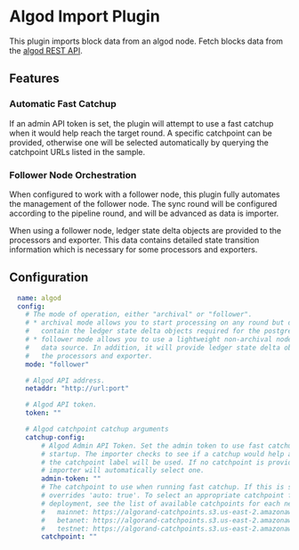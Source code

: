 # Algod Import Plugin

This plugin imports block data from an algod node. Fetch blocks data from the [algod REST API](https://developer.algorand.org/docs/rest-apis/algod/v2/).

## Features

### Automatic Fast Catchup

If an admin API token is set, the plugin will attempt to use a fast catchup when it would help reach the target round.
A specific catchpoint can be provided, otherwise one will be selected automatically by querying the catchpoint URLs
listed in the sample.

### Follower Node Orchestration

When configured to work with a follower node, this plugin fully automates the management of the follower node. The sync round will be configured according to the pipeline round, and will be advanced as data is importer.

When using a follower node, ledger state delta objects are provided to the processors and exporter. This data contains detailed state transition information which is necessary for some processors and exporters.

## Configuration
```yml @sample.yaml
  name: algod
  config:
    # The mode of operation, either "archival" or "follower".
    # * archival mode allows you to start processing on any round but does not
    #   contain the ledger state delta objects required for the postgres writer.
    # * follower mode allows you to use a lightweight non-archival node as the
    #   data source. In addition, it will provide ledger state delta objects to
    #   the processors and exporter.
    mode: "follower"

    # Algod API address.
    netaddr: "http://url:port"

    # Algod API token.
    token: ""

    # Algod catchpoint catchup arguments
    catchup-config:
        # Algod Admin API Token. Set the admin token to use fast catchup during
        # startup. The importer checks to see if a catchup would help and if so
        # the catchpoint label will be used. If no catchpoint is provided, the
        # importer will automatically select one.
        admin-token: ""
        # The catchpoint to use when running fast catchup. If this is set it
        # overrides 'auto: true'. To select an appropriate catchpoint for your
        # deployment, see the list of available catchpoints for each network:
        #   mainnet: https://algorand-catchpoints.s3.us-east-2.amazonaws.com/consolidated/mainnet_catchpoints.txt
        #   betanet: https://algorand-catchpoints.s3.us-east-2.amazonaws.com/consolidated/betanet_catchpoints.txt
        #   testnet: https://algorand-catchpoints.s3.us-east-2.amazonaws.com/consolidated/testnet_catchpoints.txt
        catchpoint: ""
```
